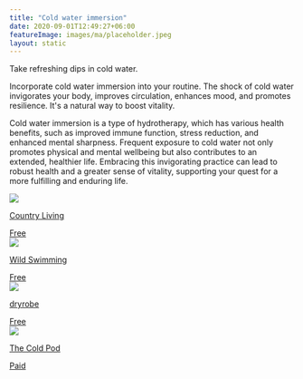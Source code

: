 ```yaml
---
title: "Cold water immersion"
date: 2020-09-01T12:49:27+06:00
featureImage: images/ma/placeholder.jpeg
layout: static
---
```


Take refreshing dips in cold water.

Incorporate cold water immersion into your routine. The shock of cold water invigorates your body, improves circulation, enhances mood, and promotes resilience. It's a natural way to boost vitality.

Cold water immersion is a type of hydrotherapy, which has various health benefits, such as improved immune function, stress reduction, and enhanced mental sharpness. Frequent exposure to cold water not only promotes physical and mental wellbeing but also contributes to an extended, healthier life. Embracing this invigorating practice can lead to robust health and a greater sense of vitality, supporting your quest for a more fulfilling and enduring life.

<a class="ma-link" href="https://www.countryliving.com/uk/wellbeing/a40214456/cold-water-therapy-home/"><div class="ma-card ma-card-Health"><div class="ma-icon"><img src ="/images/Icon-check - health - opacity.svg"/></div><div class="ma-name"><p>Country Living</p></div><div class="ma-paid-text"><span>Free</span></div></div></a><a class="ma-link" href="https://www.wildswimming.co.uk/winter-swimming-and-cold-water-immersion-how-and-why-to-do-it/"><div class="ma-card ma-card-Health"><div class="ma-icon"><img src ="/images/Icon-check - health - opacity.svg"/></div><div class="ma-name"><p>Wild Swimming</p></div><div class="ma-paid-text"><span>Free</span></div></div></a><a class="ma-link" href="https://dryrobe.com/blogs/latest-news/tips-for-embracing-cold-water-swimming-the-happy-pear"><div class="ma-card ma-card-Health"><div class="ma-icon"><img src ="/images/Icon-check - health - opacity.svg"/></div><div class="ma-name"><p>dryrobe</p></div><div class="ma-paid-text"><span>Free</span></div></div></a><a class="ma-link" href="https://thecoldpod.com/"><div class="ma-card ma-card-Health"><div class="ma-icon"><img src ="/images/Icon-pound - health - opacity.svg"/></div><div class="ma-name"><p>The Cold Pod</p></div><div class="ma-paid-text"><span>Paid</span></div></div></a>  

<br/><br/>






